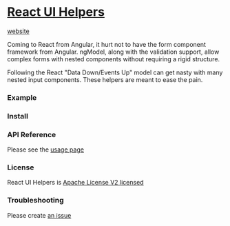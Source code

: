 # [React UI Helpers](https://sword42.github.io/react-ui-helpers)
[website](https://sword42.github.io/react-ui-helpers)

Coming to React from Angular, it hurt not to have the form component framework from Angular. ngModel, along with the validation support, allow complex forms with nested components without requiring a rigid structure.

Following the React "Data Down/Events Up" model can get nasty with many nested input components. These helpers are meant to ease the pain.

### Example

### Install

### API Reference

Please see the [usage page](http://sword42.github.io/react-ui-helpers/usage/)

### License

React UI Helpers is [Apache License V2 licensed](https://github.com/sword42/react-ui-helpers/blob/master/LICENSE)

### Troubleshooting

Please create [an issue](https://github.com/sword42/react-ui-helpers/issues/new)
